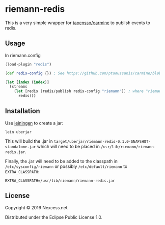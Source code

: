 # riemann-redis

This is a very simple wrapper for [taoensso/carmine](https://github.com/ptaoussanis/carmine) to publish
events to redis.

## Usage
In riemann.config

```clojure
(load-plugin "redis")

(def redis-config {}) ; See https://github.com/ptaoussanis/carmine/blob/master/src/taoensso/carmine.clj#L21 for config options

(let [index (index)]
  (streams
    (let [redis (redis/publish redis-config "riemann")] ; where "riemann" can be any channel
      redis)))

```

## Installation

Use [leiningen](http://leiningen.org) to create a jar:
```
lein uberjar
```

This will build the .jar in `target/uberjar/riemann-redis-0.1.0-SNAPSHOT-standalone.jar`
which will need to be placed in `/usr/lib/riemann/riemann-redis.jar`.

Finally, the .jar will need to be added to the classpath in `/etc/sysconfig/riemann`
or possibly `/etc/default/riemann` to `EXTRA_CLASSPATH`:
```
EXTRA_CLASSPATH=/usr/lib/riemann/riemann-redis.jar
```

## License

Copyright © 2016 Nexcess.net

Distributed under the Eclipse Public License 1.0.
